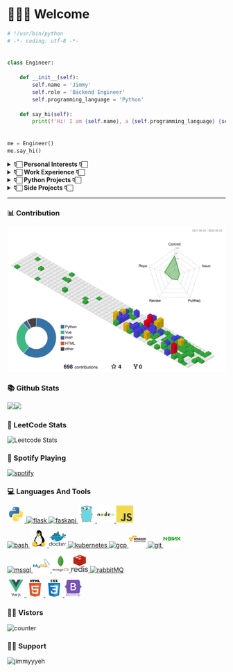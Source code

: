 # 👨🏻‍💻 Welcome
```python
# !/usr/bin/python
# -*- coding: utf-8 -*-


class Engineer:

    def __init__(self):
        self.name = 'Jimmy'
        self.role = 'Backend Engineer'
        self.programming_language = 'Python'

    def say_hi(self):
        print(f'Hi! I am {self.name}, a {self.programming_language} {self.role}.')


me = Engineer()
me.say_hi()
```

<details>
    <summary><b>👇🏻 Personal Interests 👇🏻</b></summary>

- ⌨️ Coding
- 💪🏻 Weight Training
- 🥊 Boxing
- 🕴🏻 Magic
- 🤿 Diving
</details>

<details>
    <summary><b>👇🏻 Work Experience 👇🏻</b></summary>

- Chang Gung University (201607~201807)-R.A.
- Taiwan Data Science Co. (201807~202004)-Data Engineer
- Feiwalk Technology Inc. (202004~202110)-Technical Adviser
- Golden Crown Technology Inc. (202004~202206)-Tech Lead
</details>

<details>
    <summary><b>👇🏻 Python Projects 👇🏻</b></summary>

- [flask-api-cache](https://github.com/jimmyyyeh/flask-api-cache)
- [tw-stock-plugin](https://github.com/jimmyyyeh/tw-stock-plugin)
- [screen-master](https://github.com/jimmyyyeh/screen-master)
- [mysql-operator](https://github.com/jimmyyyeh/mysql-operator)
</details>

<details>
    <summary><b>👇🏻 Side Projects 👇🏻</b></summary>

- [tesla-trip](http://www.tesla-trip.cc)
- [one-day](https://youtu.be/nm0DlTElMSs)

</details>


---
### 📊 Contribution
![contribution](./profile-3d-contrib/profile-gitblock.svg)

### 📚 Github Stats
<img height="135px" src="https://github-readme-stats.vercel.app/api?username=jimmyyyeh&count_private=true&show_icons=true" /><img height="135px" src="https://github-readme-stats.vercel.app/api/top-langs/?username=jimmyyyeh" />

<!-- ### 🏆 Github Trophies
![trophy](https://github-profile-trophy.vercel.app/?username=ryo-ma&theme=nord) -->

### 📖 LeetCode Stats
![Leetcode Stats](https://leetcode.card.workers.dev/?username=jimmyyyeh&theme=wtf)

### 🎵 Spotify Playing
[![spotify](https://spotify-readme-orpin.vercel.app/api/spotify)](https://open.spotify.com/user/b36pgtwy205di3pfqr7y6nhfi)

### 💻 Languages And Tools
<a href="https://www.python.org" target="_blank"> <img src="https://raw.githubusercontent.com/devicons/devicon/master/icons/python/python-original.svg" alt="python" width="40" height="40"/> </a>
<a href="https://flask.palletsprojects.com/" target="_blank"> <img src="https://www.vectorlogo.zone/logos/pocoo_flask/pocoo_flask-icon.svg" alt="flask" width="40" height="40"/> </a>
<a href="https://fastapi.tiangolo.com/" target="_blank"> <img src="https://cdn.worldvectorlogo.com/logos/fastapi-1.svg" alt="faskapi" width="40" height="40"/> </a>
<a href="https://golang.org" target="_blank"> <img src="https://raw.githubusercontent.com/devicons/devicon/master/icons/go/go-original.svg" alt="go" width="40" height="40"/> </a>
<a href="https://nodejs.org/en/" target="_blank"> <img src="https://raw.githubusercontent.com/devicons/devicon/master/icons/nodejs/nodejs-original-wordmark.svg" alt="nodejs" width="40" height="40"/> </a>
<a href="https://developer.mozilla.org/en-US/docs/Web/JavaScript" target="_blank" rel="noreferrer"> <img src="https://raw.githubusercontent.com/devicons/devicon/master/icons/javascript/javascript-original.svg" alt="javascript" width="40" height="40"/> </a>

<a href="https://www.gnu.org/software/bash/" target="_blank"> <img src="https://www.vectorlogo.zone/logos/gnu_bash/gnu_bash-icon.svg" alt="bash" width="40" height="40"/> </a>
<a href="https://www.linux.org/" target="_blank"> <img src="https://raw.githubusercontent.com/devicons/devicon/master/icons/linux/linux-original.svg" alt="linux" width="40" height="40"/> </a>
<a href="https://www.docker.com/" target="_blank"> <img src="https://raw.githubusercontent.com/devicons/devicon/master/icons/docker/docker-original-wordmark.svg" alt="docker" width="40" height="40"/> </a>
<a href="https://kubernetes.io" target="_blank"> <img src="https://www.vectorlogo.zone/logos/kubernetes/kubernetes-icon.svg" alt="kubernetes" width="40" height="40"/> </a>
<a href="https://cloud.google.com" target="_blank"> <img src="https://www.vectorlogo.zone/logos/google_cloud/google_cloud-icon.svg" alt="gcp" width="40" height="40"/> </a>
<a href="https://aws.amazon.com" target="_blank"> <img src="https://raw.githubusercontent.com/devicons/devicon/master/icons/amazonwebservices/amazonwebservices-original-wordmark.svg" alt="aws" width="40" height="40"/> </a>
<a href="https://git-scm.com/" target="_blank"> <img src="https://www.vectorlogo.zone/logos/git-scm/git-scm-icon.svg" alt="git" width="40" height="40"/> </a>
<a href="https://www.nginx.com" target="_blank"> <img src="https://raw.githubusercontent.com/devicons/devicon/master/icons/nginx/nginx-original.svg" alt="nginx" width="40" height="40"/>
</a>

<a href="https://www.microsoft.com/en-us/sql-server" target="_blank"> <img src="https://www.svgrepo.com/show/303229/microsoft-sql-server-logo.svg" alt="mssql" width="40" height="40"/> </a>
 <a href="https://www.mysql.com/" target="_blank" rel="noreferrer"> <img src="https://raw.githubusercontent.com/devicons/devicon/master/icons/mysql/mysql-original-wordmark.svg" alt="mysql" width="40" height="40"/> </a>
<a href="https://www.mongodb.com/" target="_blank"> <img src="https://raw.githubusercontent.com/devicons/devicon/master/icons/mongodb/mongodb-original-wordmark.svg" alt="mongodb" width="40" height="40"/> </a>
<a href="https://redis.io" target="_blank"> <img src="https://raw.githubusercontent.com/devicons/devicon/master/icons/redis/redis-original-wordmark.svg" alt="redis" width="40" height="40"/> </a> 
 <a href="https://www.rabbitmq.com" target="_blank" rel="noreferrer"> <img src="https://www.vectorlogo.zone/logos/rabbitmq/rabbitmq-icon.svg" alt="rabbitMQ" width="40" height="40"/> </a>

<a href="https://vuejs.org/" target="_blank" rel="noreferrer"> <img src="https://raw.githubusercontent.com/devicons/devicon/master/icons/vuejs/vuejs-original-wordmark.svg" alt="vuejs" width="40" height="40"/> </a>
<a href="https://www.w3.org/html/" target="_blank" rel="noreferrer"> <img src="https://raw.githubusercontent.com/devicons/devicon/master/icons/html5/html5-original-wordmark.svg" alt="html5" width="40" height="40"/> </a>
<a href="https://www.w3schools.com/css/" target="_blank" rel="noreferrer"> <img src="https://raw.githubusercontent.com/devicons/devicon/master/icons/css3/css3-original-wordmark.svg" alt="css3" width="40" height="40"/> </a>
<a href="https://getbootstrap.com" target="_blank" rel="noreferrer"> <img src="https://raw.githubusercontent.com/devicons/devicon/master/icons/bootstrap/bootstrap-plain-wordmark.svg" alt="bootstrap" width="40" height="40"/> </a>

### 👶🏻 Vistors
![counter](https://profile-counter.glitch.me/jimmyyyeh/count.svg)

### 👍🏻 Support
<a href="https://www.buymeacoffee.com/jimmyyyeh"> <img align="left" src="https://cdn.buymeacoffee.com/buttons/v2/default-yellow.png" height="50" width="210" alt="jimmyyyeh" /></a>

